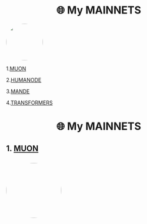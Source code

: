 <h1 align="center">🌐 My MAINNETS </h1>

<img src="https://github.com/user-attachments/assets/369afa20-60a0-4340-b9ff-43778f8370b7" style="width: 100px; height: 100px; border-radius: 50%;">


1.[MUON](https://app.muon.net/dashboard/) 

2.[HUMANODE](https://telemetry.humanode.io/#list/0xc56fa32442b2dad76f214b3ae07998e4ca09736e4813724bfb0717caae2c8bee)

3.[MANDE](https://portal.dymension.xyz/rollapp/mande_18071918-1/staking)

4.[TRANSFORMERS](https://explorer.tfsc.io/#/pc/ValidatorDetail?address=0x04E11563D0Fd748d3b2e4913A5911b542a785c68)

<h1 align="center">🌐 My MAINNETS </h1>

<div style="margin: 20px 0;">
  <h2>1. <a href="https://app.muon.net/dashboard/">MUON</a></h2>
  <img src="https://github.com/user-attachments/assets/369afa20-60a0-4340-b9ff-43778f8370b7" style="width: 150px; height: 150px; border-radius: 50%; margin: 10px 0;">
</div>
